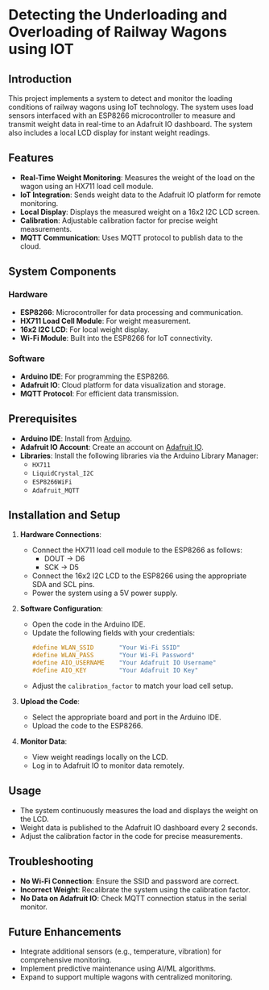 

# Detecting the Underloading and Overloading of Railway Wagons using IOT 

## Introduction

This project implements a system to detect and monitor the loading conditions of railway wagons using IoT technology. The system uses load sensors interfaced with an ESP8266 microcontroller to measure and transmit weight data in real-time to an Adafruit IO dashboard. The system also includes a local LCD display for instant weight readings.

## Features

- **Real-Time Weight Monitoring**: Measures the weight of the load on the wagon using an HX711 load cell module.
- **IoT Integration**: Sends weight data to the Adafruit IO platform for remote monitoring.
- **Local Display**: Displays the measured weight on a 16x2 I2C LCD screen.
- **Calibration**: Adjustable calibration factor for precise weight measurements.
- **MQTT Communication**: Uses MQTT protocol to publish data to the cloud.

## System Components

### Hardware
- **ESP8266**: Microcontroller for data processing and communication.
- **HX711 Load Cell Module**: For weight measurement.
- **16x2 I2C LCD**: For local weight display.
- **Wi-Fi Module**: Built into the ESP8266 for IoT connectivity.

### Software
- **Arduino IDE**: For programming the ESP8266.
- **Adafruit IO**: Cloud platform for data visualization and storage.
- **MQTT Protocol**: For efficient data transmission.

## Prerequisites

- **Arduino IDE**: Install from [Arduino](https://www.arduino.cc/en/software).
- **Adafruit IO Account**: Create an account on [Adafruit IO](https://io.adafruit.com).
- **Libraries**: Install the following libraries via the Arduino Library Manager:
  - `HX711`
  - `LiquidCrystal_I2C`
  - `ESP8266WiFi`
  - `Adafruit_MQTT`

## Installation and Setup

1. **Hardware Connections**:
   - Connect the HX711 load cell module to the ESP8266 as follows:
     - DOUT → D6
     - SCK → D5
   - Connect the 16x2 I2C LCD to the ESP8266 using the appropriate SDA and SCL pins.
   - Power the system using a 5V power supply.

2. **Software Configuration**:
   - Open the code in the Arduino IDE.
   - Update the following fields with your credentials:
     ```cpp
     #define WLAN_SSID       "Your Wi-Fi SSID"
     #define WLAN_PASS       "Your Wi-Fi Password"
     #define AIO_USERNAME    "Your Adafruit IO Username"
     #define AIO_KEY         "Your Adafruit IO Key"
     ```
   - Adjust the `calibration_factor` to match your load cell setup.

3. **Upload the Code**:
   - Select the appropriate board and port in the Arduino IDE.
   - Upload the code to the ESP8266.

4. **Monitor Data**:
   - View weight readings locally on the LCD.
   - Log in to Adafruit IO to monitor data remotely.

## Usage

- The system continuously measures the load and displays the weight on the LCD.
- Weight data is published to the Adafruit IO dashboard every 2 seconds.
- Adjust the calibration factor in the code for precise measurements.

## Troubleshooting

- **No Wi-Fi Connection**: Ensure the SSID and password are correct.
- **Incorrect Weight**: Recalibrate the system using the calibration factor.
- **No Data on Adafruit IO**: Check MQTT connection status in the serial monitor.

## Future Enhancements

- Integrate additional sensors (e.g., temperature, vibration) for comprehensive monitoring.
- Implement predictive maintenance using AI/ML algorithms.
- Expand to support multiple wagons with centralized monitoring.

